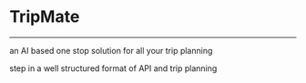 # TripMate
---------------------------
an AI based one stop solution for all your trip planning 

step in a well structured format of API and trip planning 
